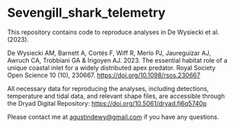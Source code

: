 # Sevengill_shark_telemetry
This repository contains code to reproduce analyses in De Wysiecki et al. (2023).

De Wysiecki AM, Barnett A, Cortés F, Wiff R, Merlo PJ, Jaureguizar AJ, Awruch CA, Trobbiani GA & Irigoyen AJ. 2023. The essential habitat role of a unique coastal inlet for a widely distributed apex predator. Royal Society Open Science 10 (10), 230667. https://doi.org/10.1098/rsos.230667 

All necessary data for reproducing the analyses, including detections, temperature and tidal data, and relevant shape files, are accessible through the Dryad Digital Repository: https://doi.org/10.5061/dryad.fj6q5740p

Please contact me at agustindewy@gmail.com if you have any questions.
